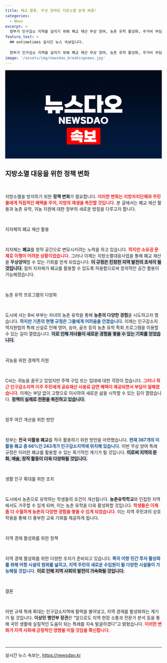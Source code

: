 ```yaml
---
title: 폐교 활용, 무상 양여로 지방소멸 문제 해결!
categories:
  - News
excerpt: >
  정부가 인구감소 지역을 살리기 위해 폐교 재산 무상 양여, 농촌 유학 활성화, 주거비 부담 완화 등 맞춤형 규제를 대거 도입! 이로써 지방소멸 대응에 속도를 낼 전망이다.
feature_text: >
  ## ontimetimes 실시간 뉴스 속보입니다.

  정부가 인구감소 지역을 살리기 위해 폐교 재산 무상 양여, 농촌 유학 활성화, 주거비 부담 완화 등 맞춤형 규제를 대거 도입! 이로써 지방소멸 대응에 속도를 낼 전망이다.
image: '/assets/img/newsdao_breakingnews.jpg'
---
```


<p><img src="/assets/img/newsdao_breakingnews.jpg" alt="ontimetimes 속보" /></p>

<h2 data-ke-size="size26">지방소멸 대응을 위한 정책 변화</h2>

<p data-ke-size="size16">&nbsp;</p>

<p>지방소멸을 방지하기 위한 <b>정책 변화</b>가 필요합니다. <b><span style="color: #ee2323;">이러한 변화는 지방자치단체와 주민들에게 직접적인 혜택을 주어, 지방의 재생을 촉진할 것입니다.</span></b> 본 글에서는 폐교 재산 활용과 농촌 유학, 귀농 지원에 대한 정부의 새로운 방침을 다루고자 합니다. </p>

<p data-ke-size="size16">&nbsp;</p>

<p>지자체의 폐교 재산 활용</p>

<p data-ke-size="size16">&nbsp;</p>

<p>지자체는 <b>폐교</b>를 창작 공간으로 변모시키려는 노력을 하고 있습니다. <b><span style="color: #ee2323;">하지만 소유권 문제로 이행이 어려운 상황이었습니다.</span></b> 그러나 이제는 지방소멸대응사업을 통해 폐교 재산을 <b>무상양여</b>할 수 있는 기회를 얻게 되었습니다. <b><span style="background-color: #21538527;">이 규정은 진정한 지역 발전의 초석이 될 것입니다.</span></b> 점차 지자체가 폐교를 활용할 수 있도록 허용함으로써 창의적인 공간 활용이 가능해졌습니다.</p>

<p data-ke-size="size16">&nbsp;</p>

<p>농촌 유학 프로그램의 다양화</p>

<p data-ke-size="size16">&nbsp;</p>

<p>도시에 사는 B씨 부부는 자녀의 농촌 유학을 통해 <b>농촌의 다양한 경험</b>을 시도하고자 했습니다. <b><span style="color: #1a5490;">하지만 기존의 현행 규정은 그들에게 어려움을 안겼습니다.</span></b> 이제는 인구감소지역지원법의 특례 신설로 인해 영어, 승마, 골프 등의 농촌 유학 특화 프로그램을 이용할 수 있는 길이 열렸습니다. <b><span style="background-color: #21538527;">이로 인해 자녀들이 새로운 경험을 쌓을 수 있는 기회를 얻었습니다.</span></b></p>

<p data-ke-size="size16">&nbsp;</p>

<p>귀농을 위한 경제적 지원</p>

<p data-ke-size="size16">&nbsp;</p>

<p>C씨는 귀농을 꿈꾸고 있었지만 주택 구입 또는 임대에 대한 걱정이 컸습니다. <b><span style="color: #ee2323;">그러나 최근 인구감소지역 이주 주민에게 공유재산 사용료 감면 혜택이 제공되면서 부담이 덜해졌습니다.</span></b> 이제는 부담 없이 고향으로 이사하여 새로운 삶을 시작할 수 있는 길이 열렸습니다. <b><span style="background-color: #21538527;">정책이 실제로 전환을 촉진하고 있습니다.</span></b></p>

<p data-ke-size="size16">&nbsp;</p>

<p>정주 여건 개선을 위한 방안</p>

<p data-ke-size="size16">&nbsp;</p>

<p>정부는 <b>전국 미활용 폐교</b>를 적극 활용하기 위한 방안을 마련했습니다. <b><span style="color: #1a5490;">현재 367개의 미활용 폐교 중 66%인 243개가 인구감소지역에 위치해 있습니다.</span></b> 이번 무상 양여 특례 규정은 이러한 폐교를 활용할 수 있는 획기적인 계기가 될 것입니다. <b><span style="background-color: #21538527;">이로써 지역의 문화, 예술, 창작 활동이 더욱 다양화될 것입니다.</span></b></p>

<p data-ke-size="size16">&nbsp;</p>

<p>생활 인구 확대를 위한 조치</p>

<p data-ke-size="size16">&nbsp;</p>

<p>도시에서 농촌으로 유학하는 학생들의 조건이 개선됩니다. <b>농촌유학학교</b>와 인접한 지역에서도 거주할 수 있게 되며, 이는 농촌 유학을 더욱 활성화할 것입니다. <b><span style="color: #ee2323;">학생들은 이제 좀 더 수월하게 농촌의 다양한 경험을 쌓을 수 있게 되었습니다.</span></b> 이는 지역 주민과의 상호작용을 통해 더 풍부한 교육 기회를 제공하게 됩니다. </p>

<p data-ke-size="size16">&nbsp;</p>

<p>지역 경제 활성화를 위한 정책</p>

<p data-ke-size="size16">&nbsp;</p>

<p>지역 경제 활성화를 위한 다양한 조치가 준비되고 있습니다. <b><span style="color: #1a5490;">특히 어항 민간 투자 활성화를 위해 어항 시설의 범위를 넓히고, 지역 주민의 새로운 수입원이 될 다양한 시설들이 가능해질 것입니다.</span></b> <b><span style="background-color: #21538527;">이로 인해 지역 사회의 발전이 가속화될 것입니다.</span></b></p>

<p data-ke-size="size16">&nbsp;</p>

<p>결론</p>

<p data-ke-size="size16">&nbsp;</p>

<p>이번 규제 특례 확대는 인구감소지역에 활력을 불어넣고, 지역 경제를 활성화하는 계기가 될 것입니다. <b>이상민 행안부 장관</b>은 “앞으로도 지역 현장 소통과 전문가 분석 등을 통해 국민 생활에 실질적인 도움이 되는 특례를 지속 발굴하겠다”고 밝혔습니다. <b><span style="color: #ee2323;">이러한 변화가 지역 사회에 긍정적인 영향을 미칠 것임을 확신합니다.</span></b> </p>

<p data-ke-size="size16">&nbsp;</p>

<hr>

<p data-ke-size="size16"></p>
실시간 뉴스 속보는, <a href="https://newsdao.kr" rel="dofollow">https://newsdao.kr</a>


